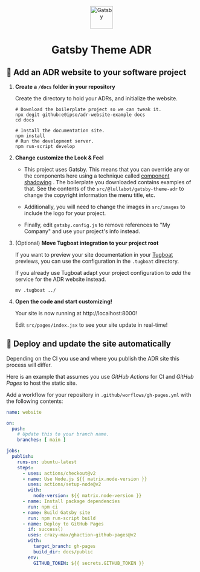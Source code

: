 <p align="center">
  <a href="https://www.gatsbyjs.com/?utm_source=starter&utm_medium=readme&utm_campaign=minimal-starter">
    <img alt="Gatsby" src="https://www.gatsbyjs.com/Gatsby-Monogram.svg" width="60" />
  </a>
</p>
<h1 align="center">
  Gatsby Theme ADR
</h1>

## 🚀 Add an ADR website to your software project

1. **Create a `/docs` folder in your repository**

   Create the directory to hold your ADRs, and initialize the website.

    ```shell
    # Download the boilerplate project so we can tweak it.
    npx degit github:e0ipso/adr-website-example docs
    cd docs
   
    # Install the documentation site.
    npm install
    # Run the development server.
    npm run-script develop
    ```

2. **Change customize the Look & Feel**

    * This project uses Gatsby. This means that you can override any or the
      components here using a technique
      called [component shadowing](https://www.gatsbyjs.com/blog/2019-04-29-component-shadowing/)
      . The boilerplate you downloaded contains examples of that. See the
      contents of the `src/@lullabot/gatsby-theme-adr` to change the copyright
      information the menu title, etc.

    * Additionally, you will need to change the images in `src/images` to
      include the logo for your project.

    * Finally, edit `gatsby.config.js` to remove references to "My Company" and
      use your project's info instead.

3. (Optional) **Move Tugboat integration to your project root**

   If you want to preview your site documentation in
   your [Tugboat](https://tugboat.qa)
   previews, you can use the configuration in the `.tugboat` directory.

   If you already use Tugboat adapt your project configuration to _add_ the
   service for the ADR website instead.

    ```shell
    mv .tugboat ../
    ```

4. **Open the code and start customizing!**

   Your site is now running at http://localhost:8000!

   Edit `src/pages/index.jsx` to see your site update in real-time!

## 💠 Deploy and update the site automatically

Depending on the CI you use and where you publish the ADR site this process will
differ.

Here is an example that assumes you use _GitHub Actions_ for CI and _GitHub Pages_ to host the static site.

Add a workflow for your repository in `.github/worflows/gh-pages.yml` with the
following contents:

```yaml
name: website

on:
  push:
    # Update this to your branch name.
    branches: [ main ]

jobs:
  publish:
    runs-on: ubuntu-latest
    steps:
      - uses: actions/checkout@v2
      - name: Use Node.js ${{ matrix.node-version }}
        uses: actions/setup-node@v2
        with:
          node-version: ${{ matrix.node-version }}
      - name: Install package dependencies
        run: npm ci
      - name: Build Gatsby site
        run: npm run-script build
      - name: Deploy to GitHub Pages
        if: success()
        uses: crazy-max/ghaction-github-pages@v2
        with:
          target_branch: gh-pages
          build_dir: docs/public
        env:
          GITHUB_TOKEN: ${{ secrets.GITHUB_TOKEN }}
```
